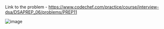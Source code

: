 Link to the problem - https://www.codechef.com/practice/course/interview-dsa/DSAPREP_06/problems/PREP11


![image](https://github.com/Haleshot/Competitive-Programming/assets/57552973/d28f97c7-c97e-4ef0-ad8d-4f7a869960c0)
